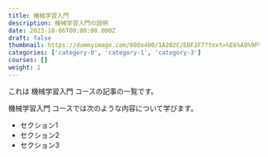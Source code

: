 ```yaml
---
title: 機械学習入門
description: 機械学習入門の説明
date: 2023-10-06T00:00:00.000Z
draft: false
thumbnail: https://dummyimage.com/600x400/1A202C/EDF2F7?text=%E6%A9%9F%E6%A2%B0%E5%AD%A6%E7%BF%92%E5%85%A5%E9%96%80
categories: ['category-0', 'category-1', 'category-3']
courses: []
weight: 1
---
```


これは 機械学習入門 コースの記事の一覧です。

  機械学習入門 コースでは次のような内容について学びます。

  - セクション1
  - セクション2
  - セクション3